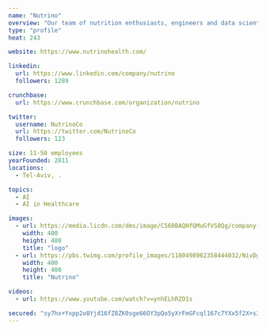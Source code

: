 ```yaml
---
name: "Nutrino"
overview: "Our team of nutrition enthusiasts, engineers and data scientists are united by one singular goal: to provide personalized nutritional insights to every person on earth, empowering humankind to live smarter, healthier, and happier."
type: "profile"
heat: 243

website: https://www.nutrinohealth.com/

linkedin:
  url: https://www.linkedin.com/company/nutrino
  followers: 1289

crunchbase:
  url: https://www.crunchbase.com/organization/nutrino

twitter:
  username: NutrinoCo
  url: https://twitter.com/NutrinoCo
  followers: 123

size: 11-50 employees
yearFounded: 2011
locations:
  - Tel-Aviv, .

topics:
  - AI
  - AI in Healthcare

images:
  - url: https://media.licdn.com/dms/image/C560BAQHfQMuGfVS0Qg/company-logo_400_400/0?e=1582761600&v=beta&t=g9j2yvziJnEFUGP6jFBURi8-5Dr7RBrCmCMdaMa8I9c
    width: 400
    height: 400
    title: "logo"
  - url: https://pbs.twimg.com/profile_images/1180498962358444032/NivDgFAB_400x400.jpg
    width: 400
    height: 400
    title: "Nutrino"

videos:
  - url: https://www.youtube.com/watch?v=ynhELhRZO1s

secured: "sy7hx+Yxpp2o8Yjd16fZ8ZK0sge66OY3pQo5yXrFmGFcql167c7YXx5f2X+s3P8Q9i0X61xtJE0FhJkhAoxvhjChOnSEEIGD7AIOegnNCLkIQOblJcbikzjtSmY6RxGbY1B+FRlfPCiYugkdWHEgQFZTtBIf8+1LGGuM7lrZH2yQ+Pqfs/BFgrdng/ki9Q2d1ssx5xPzMPq9h2KdTnqgjb/lTns8dTK4bwXF9P0iH+MhxFNvbFnQJ0ocLwpZ/1u3HAiQAtIgRW5cp5nkCThmh9tn105NwxnPJAQ8/NfSuJ61aRlpWDAW/fHohw4+Bvhn;VO8zW8rKEMnk8tJeCIQ+Rg=="
---
```


